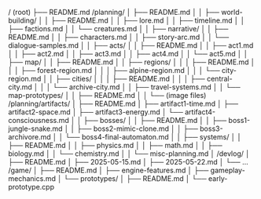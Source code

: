 / (root)
├── README.md                      <!-- [ ] Main repo README describing the game and overall project -->
/planning/
│   ├── README.md                  <!-- [ ] Overview of the planning folder and what it contains -->
│
│   ├── world-building/
│   │   ├── README.md              <!-- [ ] I document the world-building aspects here -->
│   │   ├── lore.md                <!-- [ ] The deep lore and history of the world -->
│   │   ├── timeline.md            <!-- [ ] Important events from past to present -->
│   │   ├── factions.md            <!-- [ ] The factions and groups in the world -->
│   │   └── creatures.md           <!-- [ ] Wildlife, monsters, and automata details -->
│
│   ├── narrative/
│   │   ├── README.md              <!-- [ ] Narrative overview and main story goals -->
│   │   ├── characters.md          <!-- [ ] Main characters and their backgrounds -->
│   │   ├── story-arc.md           <!-- [ ] The story arcs and emotional beats -->
│   │   └── dialogue-samples.md    <!-- [ ] Sample dialogues, cutscenes, and scripts -->
│
│   ├── acts/
│   │   ├── README.md              <!-- [ ] Overview of the acts and their structure -->
│   │   ├── act1.md                <!-- [ ] Detailed planning for Act 1 -->
│   │   ├── act2.md                <!-- [ ] -->
│   │   ├── act3.md                <!-- [ ] -->
│   │   ├── act4.md                <!-- [ ] -->
│   │   └── act5.md                <!-- [ ] -->
│
│   ├── map/
│   │   ├── README.md              <!-- [ ] Overview of the map design and regions -->
│   │   ├── regions/
│   │   │   ├── README.md          <!-- [ ] Descriptions of each region -->
│   │   │   ├── forest-region.md   <!-- [ ] -->
│   │   │   ├── alpine-region.md   <!-- [ ] -->
│   │   │   └── city-region.md     <!-- [ ] -->
│   │   ├── cities/
│   │   │   ├── README.md          <!-- [ ] City designs and notable places -->
│   │   │   ├── central-city.md    <!-- [ ] -->
│   │   │   └── archive-city.md    <!-- [ ] -->
│   │   ├── travel-systems.md      <!-- [ ] How traveling works in the world -->
│   │   └── map-prototypes/        <!-- [ ] I store map sketches and images here -->
│   │       ├── README.md          <!-- [ ] -->
│   │       └── (image files)      <!-- [ ] -->
/planning/artifacts/
│   ├── README.md                  <!-- [ ] Overview of the four artifacts -->
│   ├── artifact1-time.md          <!-- [ ] -->
│   ├── artifact2-space.md         <!-- [ ] -->
│   ├── artifact3-energy.md        <!-- [ ] -->
│   └── artifact4-consciousness.md <!-- [ ] -->
│
│   ├── bosses/
│   │   ├── README.md              <!-- [ ] Boss concepts and designs -->
│   │   ├── boss1-jungle-snake.md <!-- [ ] -->
│   │   ├── boss2-mimic-clone.md  <!-- [ ] -->
│   │   ├── boss3-archivore.md    <!-- [ ] -->
│   │   └── boss4-final-automaton.md <!-- [ ] -->
│
│   ├── systems/
│   │   ├── README.md              <!-- [ ] Custom systems like physics and math -->
│   │   ├── physics.md             <!-- [ ] -->
│   │   ├── math.md                <!-- [ ] -->
│   │   ├── biology.md             <!-- [ ] -->
│   │   └── chemistry.md           <!-- [ ] -->
│
│   └── misc-planning.md           <!-- [ ] Other notes and sketches -->
│
/devlog/
│   ├── README.md                  <!-- [ ] Devlog overview and milestones -->
│   ├── 2025-05-15.md             <!-- [ ] -->
│   ├── 2025-05-22.md             <!-- [ ] -->
│   └── ...                      <!-- [ ] -->
/game/
│   ├── README.md                  <!-- [ ] Engine and gameplay prototypes -->
│   ├── engine-features.md         <!-- [ ] -->
│   ├── gameplay-mechanics.md     <!-- [ ] -->
│   └── prototypes/
│       ├── README.md              <!-- [ ] -->
│       └── early-prototype.cpp   <!-- [ ] -->
